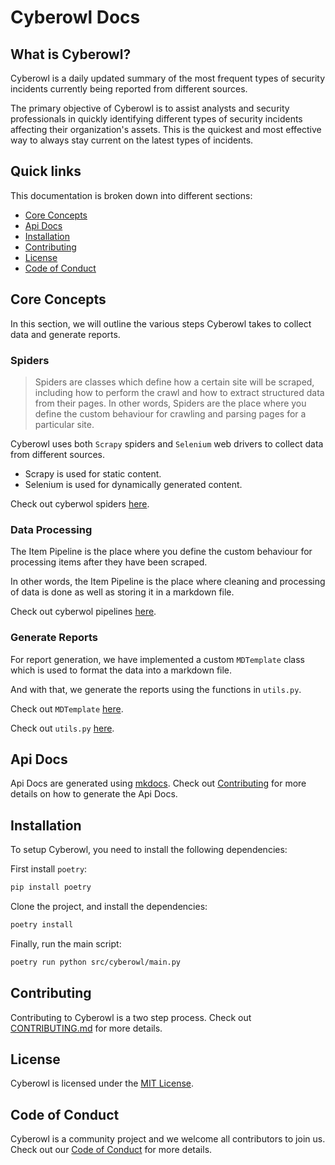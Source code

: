 # Cyberowl Docs

## What is Cyberowl?

Cyberowl is a daily updated summary of the most frequent types of security incidents currently being reported from different sources.

The primary objective of Cyberowl is to assist analysts and security professionals in quickly identifying different types of security incidents affecting their organization's assets. This is the quickest and most effective way to always stay current on the latest types of incidents.


## Quick links

This documentation is broken down into different sections:

* [Core Concepts](#core-concepts)
* [Api Docs](#api-docs)
* [Installation](#installation)
* [Contributing](CONTRIBUTING.md)
* [License](#license)
* [Code of Conduct](#code-of-conduct)



## Core Concepts

In this section, we will outline the various steps Cyberowl takes to collect data and generate reports.

### Spiders

> Spiders are classes which define how a certain site will be scraped, including how to perform the crawl and how to extract structured data from their pages. In other words, Spiders are the place where you define the custom behaviour for crawling and parsing pages for a particular site.

Cyberowl uses both `Scrapy` spiders and `Selenium` web drivers to collect data from different sources.

* Scrapy is used for static content.
* Selenium is used for dynamically generated content.

Check out cyberwol spiders [here](./../src/cyberowl/spiders/).

### Data Processing

The Item Pipeline is the place where you define the custom behaviour for processing items after they have been scraped.

In other words, the Item Pipeline is the place where cleaning and processing of data is done as well as storing it in a markdown file.

Check out cyberwol pipelines [here](./../src/cyberowl/pipelines.py).

### Generate Reports

For report generation, we have implemented a custom `MDTemplate` class which is used to format the data into a markdown file.

And with that, we generate the reports using the functions in `utils.py`.

Check out `MDTemplate` [here](./../src/cyberowl/mdtemplate.py).

Check out `utils.py` [here](./../src/cyberowl/utils.py).


## Api Docs

Api Docs are generated using [mkdocs](https://www.mkdocs.org/). Check out [Contributing](CONTRIBUTING.md) for more details on how to generate the Api Docs.


## Installation

To setup Cyberowl, you need to install the following dependencies:

First install `poetry`:
```bash
pip install poetry
```
Clone the project, and install the dependencies:
```bash
poetry install
```
Finally, run the main script:
```bash
poetry run python src/cyberowl/main.py
```


## Contributing

Contributing to Cyberowl is a two step process. Check out [CONTRIBUTING.md](CONTRIBUTING.md) for more details.

## License

Cyberowl is licensed under the [MIT License](./../LICENSE).


## Code of Conduct

Cyberowl is a community project and we welcome all contributors to join us. Check out our [Code of Conduct](./../CODE_OF_CONDUCT.md) for more details.
